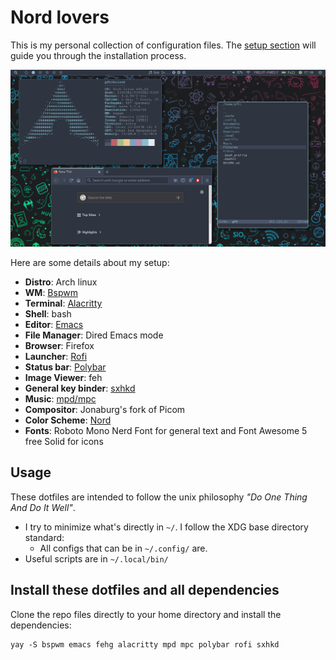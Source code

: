 # Nord lovers
This is my personal collection of configuration files.
The [setup section](#install-these-dotfiles-and-all-dependencies) will
guide you through the installation process.

![Screenshot](Pictures/screenshot/2021-01-22-17:10:41-screenshot.png)

Here are some details about my setup:
* **Distro**: Arch linux
* **WM**: [Bspwm](https://github.com/baskerville/bspwm)
* **Terminal**: [Alacritty](https://github.com/alacritty/alacritty)
* **Shell**: bash
* **Editor**: [Emacs](https://www.gnu.org/software/emacs/)
* **File Manager**: Dired Emacs mode
* **Browser**: Firefox
* **Launcher**: [Rofi](https://github.com/davatorium/rofi/)
* **Status bar**: [Polybar](https://github.com/polybar/polybar)
* **Image Viewer**: feh
* **General key binder**: [sxhkd](https://github.com/baskerville/sxhkd)
* **Music**: [mpd/mpc](https://www.musicpd.org/)
* **Compositor**: Jonaburg's fork of Picom
* **Color Scheme**: [Nord](https://www.nordtheme.com/)
* **Fonts**: Roboto Mono Nerd Font for general text and Font Awesome 5
  free Solid for icons

## Usage
These dotfiles are intended to follow the unix philosophy *"Do One Thing
And Do It Well"*.

* I try to minimize what's directly in `~/`. I follow the XDG base
  directory standard:
	* All configs that can be in `~/.config/` are.
* Useful scripts are in `~/.local/bin/`

## Install these dotfiles and all dependencies
Clone the repo files directly to your home directory and install the dependencies:

```
yay -S bspwm emacs fehg alacritty mpd mpc polybar rofi sxhkd
```
